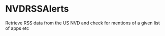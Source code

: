 # NVDRSSAlerts
Retrieve RSS data from the US NVD and check for mentions of a given list of apps etc
